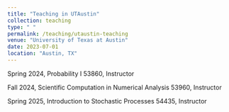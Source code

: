 ```yaml
---
title: "Teaching in UTAustin"
collection: teaching
type: " "
permalink: /teaching/utaustin-teaching
venue: "University of Texas at Austin"
date: 2023-07-01
location: "Austin, TX"
---
```


Spring 2024, Probability I 53860, Instructor

Fall 2024, Scientific Computation in Numerical Analysis 53960, Instructor

Spring 2025, Introduction to Stochastic Processes 54435, Instructor



